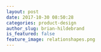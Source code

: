 ```yaml
---
layout: post
date: 2017-10-30 08:50:28
categories: product-design
author_slug: brian-hildebrand
is_featured: false
feature_image: relationshapes.png
---
```

